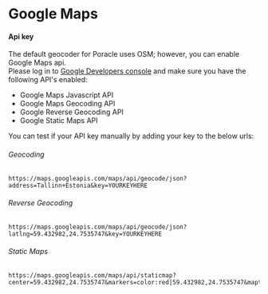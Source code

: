 # Google Maps

#### Api key

The default geocoder for Poracle uses OSM; however, you can enable Google Maps api.  
Please log in to [Google Developers console](https://console.developers.google.com/) and make sure you have the following API's enabled:  
   
* Google Maps Javascript API 
* Google Maps Geocoding API
* Google Reverse Geocoding API
* Google Static Maps API  



You can test if your API key manually by adding your key to the below urls:  

###### Geocoding

```
https://maps.googleapis.com/maps/api/geocode/json?address=Tallinn+Estonia&key=YOURKEYHERE
```  

###### Reverse Geocoding

```
https://maps.googleapis.com/maps/api/geocode/json?latlng=59.432982,24.7535747&key=YOURKEYHERE
```

###### Static Maps

```
https://maps.googleapis.com/maps/api/staticmap?center=59.432982,24.7535747&markers=color:red|59.432982,24.7535747&maptype=roadmap&zoom=15&size=250x175&key=YOURKEYHERE
```  